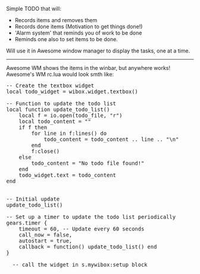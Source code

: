 Simple TODO that will:  
 - Records items and removes them
 - Records done items (Motivation to get things done!)
 - 'Alarm system' that reminds you of work to be done
 - Reminds one also to set items to be done.

Will use it in Awesome window manager to display the tasks, one at a time.

-----------------
Awesome WM shows the items in the winbar, but anywhere works!  
Awesome's WM rc.lua would look smth like:
<pre>
-- Create the textbox widget
local todo_widget = wibox.widget.textbox()

-- Function to update the todo list
local function update_todo_list()
    local f = io.open(todo_file, "r")
    local todo_content = ""
    if f then
        for line in f:lines() do
            todo_content = todo_content .. line .. "\n"
        end
        f:close()
    else
        todo_content = "No todo file found!"
    end
    todo_widget.text = todo_content
end


-- Initial update
update_todo_list()

-- Set up a timer to update the todo list periodically
gears.timer {
    timeout = 60, -- Update every 60 seconds
    call_now = false,
    autostart = true,
    callback = function() update_todo_list() end
}

  -- call the widget in s.mywibox:setup block
</pre>
